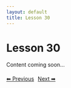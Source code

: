 ```yaml
---
layout: default
title: Lesson 30
---
```


# Lesson 30

Content coming soon...

<div style="margin-top: 20px;">
<a href="/docs/intermediate/Lessons/lesson_29.html" style="margin-right: 10px;">⬅ Previous</a><a href="/docs/intermediate/Lessons/lesson_31.html">Next ➡</a>
</div>
